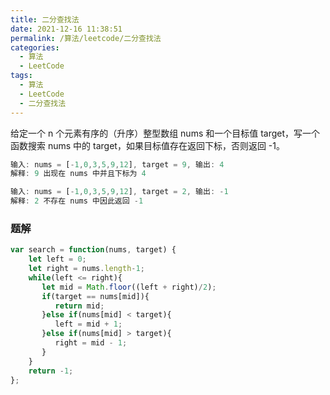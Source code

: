 ```yaml
---
title: 二分查找法
date: 2021-12-16 11:38:51
permalink: /算法/leetcode/二分查找法
categories:
  - 算法
  - LeetCode
tags:
  - 算法
  - LeetCode
  - 二分查找法
---
```

给定一个 n 个元素有序的（升序）整型数组 nums 和一个目标值 target，写一个函数搜索 nums 中的 target，如果目标值存在返回下标，否则返回 -1。
```javascript
输入: nums = [-1,0,3,5,9,12], target = 9, 输出: 4
解释: 9 出现在 nums 中并且下标为 4

输入: nums = [-1,0,3,5,9,12], target = 2, 输出: -1
解释: 2 不存在 nums 中因此返回 -1
```
### 题解
```javascript
var search = function(nums, target) {
    let left = 0;
    let right = nums.length-1;
    while(left <= right){
       let mid = Math.floor((left + right)/2);
       if(target == nums[mid]){
          return mid;
       }else if(nums[mid] < target){
          left = mid + 1;
       }else if(nums[mid] > target){
          right = mid - 1;
       }
    }
    return -1;
};
```
